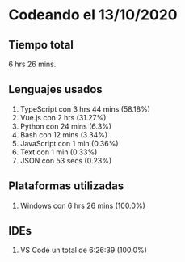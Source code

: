 # Codeando el 13/10/2020

## Tiempo total
6 hrs 26 mins.

## Lenguajes usados
1. TypeScript con 3 hrs 44 mins (58.18%)
1. Vue.js con 2 hrs (31.27%)
1. Python con 24 mins (6.3%)
1. Bash con 12 mins (3.34%)
1. JavaScript con 1 min (0.36%)
1. Text con 1 min (0.33%)
1. JSON con 53 secs (0.23%)

## Plataformas utilizadas
1. Windows con 6 hrs 26 mins (100.0%)

## IDEs
1. VS Code un total de 6:26:39 (100.0%)
